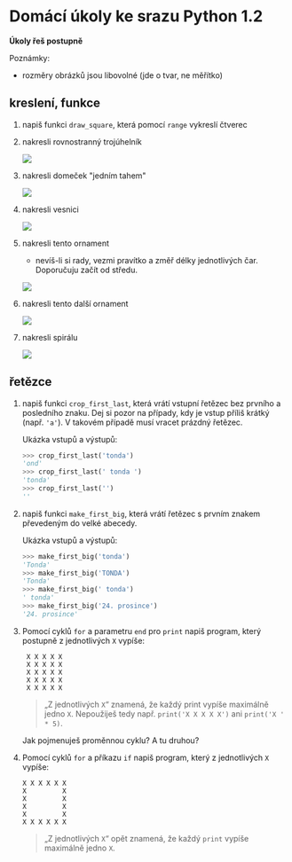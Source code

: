 # Domácí úkoly ke srazu Python 1.2

**Úkoly řeš postupně**

Poznámky:
- rozměry obrázků jsou libovolné (jde o tvar, ne měřítko)

## kreslení, funkce
1. napiš funkci `draw_square`, která pomocí `range` vykreslí čtverec
1. nakresli rovnostranný trojúhelník
   
   ![](https://projekty.pyladies.cz/static/tasks/handout3a_images/03_trojuhelnik.png)
1. nakresli domeček "jedním tahem"

   ![](https://projekty.pyladies.cz/static/tasks/handout3a_images/04_domecek.png)

1. nakresli vesnici

   ![](https://projekty.pyladies.cz/static/tasks/handout3a_images/05_vesnice.png)
1. nakresli tento ornament
   - nevíš-li si rady, vezmi pravítko a změř délky jednotlivých čar. Doporučuju začít od středu.
   
   ![](https://projekty.pyladies.cz/static/tasks/handout3a_images/10_ornament.png)
1. nakresli tento další ornament
   
   ![](https://projekty.pyladies.cz/static/tasks/handout3a_images/11_ornament.png)

1. nakresli spirálu

   ![](https://projekty.pyladies.cz/static/tasks/handout3a_images/12_spirala.png)

## řetězce
1. napiš funkci `crop_first_last`, která vrátí vstupní řetězec bez prvního a posledního znaku.
Dej si pozor na případy, kdy je vstup příliš krátký (např. `'a'`). V takovém případě musí vracet prázdný řetězec.

   Ukázka vstupů a výstupů:
   ```python
   >>> crop_first_last('tonda')
   'ond'
   >>> crop_first_last(' tonda ')
   'tonda'
   >>> crop_first_last('')
   ''
   ```

1. napiš funkci `make_first_big`, která vrátí řetězec s prvním znakem převedeným do velké abecedy.

   Ukázka vstupů a výstupů:
   ```python
   >>> make_first_big('tonda')
   'Tonda'
   >>> make_first_big('TONDA')
   'Tonda'
   >>> make_first_big(' tonda')
   ' tonda'
   >>> make_first_big('24. prosince')
   '24. prosince'
   ```

1. Pomocí cyklů `for` a parametru `end` pro `print` napiš program, který postupně z jednotlivých `X` vypíše:

   ```
    X X X X X
    X X X X X
    X X X X X
    X X X X X
    X X X X X
    ```
   > „Z jednotlivých `X`“ znamená, že každý print vypíše maximálně jedno `X`. Nepoužiješ tedy např. `print('X X X X X')` ani `print('X ' * 5)`.

   Jak pojmenuješ proměnnou cyklu? A tu druhou?

1. Pomocí cyklů `for` a příkazu `if` napiš program, který z jednotlivých `X` vypíše:
    ```
    X X X X X X
    X         X
    X         X
    X         X
    X         X
    X X X X X X
    ```

    > „Z jednotlivých `X`“ opět znamená, že každý `print` vypíše maximálně jedno `X`.

